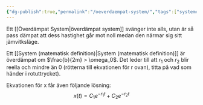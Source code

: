 ```yaml
---
{"dg-publish":true,"permalink":"/oeverdaempat-system/","tags":["systemochtransformer","fysik"]}
---
```



Ett [[Överdämpat System\|överdämpat system]] svänger inte alls, utan är så pass dämpat att dess hastighet går mot noll medan den närmar sig sitt jämvitksläge. 

Ett [[System (matematisk definition)\|System (matematisk definition)]] är överdämpat om $\frac{b}{2m} > \omega_0$. Det leder till att $r_1$ och $r_2$ blir reella och mindre än 0 (rötterna till ekvationen för r ovan), titta på vad som händer i rotuttrycket).

Ekvationen för x får även följande lösning:
$$    x(t) = C_1 e^{-r_1 t} + C_2 e^{-r_2 t}$$

